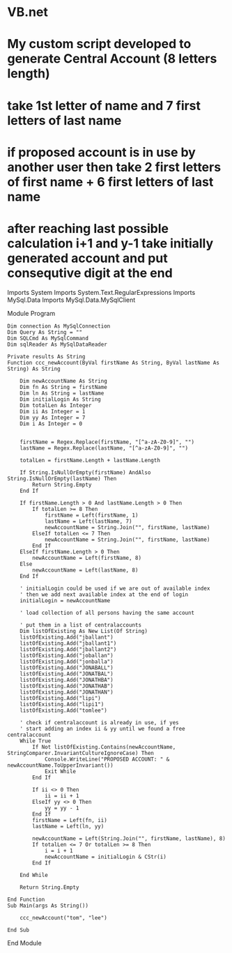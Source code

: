 # VB.net
# My custom script developed to generate Central Account (8 letters length)
# take 1st letter of name and 7 first letters of last name
# if proposed account is in use by another user then take 2 first letters of first name + 6 first letters of last name
# after reaching last possible calculation i+1 and y-1 take initially generated account and put consequtive digit at the end 

Imports System
Imports System.Text.RegularExpressions
Imports MySql.Data
Imports MySql.Data.MySqlClient

Module Program

    Dim connection As MySqlConnection
    Dim Query As String = ""
    Dim SQLCmd As MySqlCommand
    Dim sqlReader As MySqlDataReader

    Private results As String
    Function ccc_newAccount(ByVal firstName As String, ByVal lastName As String) As String

        Dim newAccountName As String
        Dim fn As String = firstName
        Dim ln As String = lastName
        Dim initialLogin As String
        Dim totalLen As Integer
        Dim ii As Integer = 1
        Dim yy As Integer = 7
        Dim i As Integer = 0


        firstName = Regex.Replace(firstName, "[^a-zA-Z0-9]", "")
        lastName = Regex.Replace(lastName, "[^a-zA-Z0-9]", "")

        totalLen = firstName.Length + lastName.Length

        If String.IsNullOrEmpty(firstName) AndAlso String.IsNullOrEmpty(lastName) Then
            Return String.Empty
        End If

        If firstName.Length > 0 And lastName.Length > 0 Then
            If totalLen >= 8 Then
                firstName = Left(firstName, 1)
                lastName = Left(lastName, 7)
                newAccountName = String.Join("", firstName, lastName)
            ElseIf totalLen <= 7 Then
                newAccountName = String.Join("", firstName, lastName)
            End If
        ElseIf firstName.Length > 0 Then
            newAccountName = Left(firstName, 8)
        Else
            newAccountName = Left(lastName, 8)
        End If

        ' initialLogin could be used if we are out of available index 
        ' then we add next available index at the end of login
        initialLogin = newAccountName

        ' load collection of all persons having the same account

        ' put them in a list of centralaccounts
        Dim listOfExisting As New List(Of String)
        listOfExisting.Add("jballant")
        listOfExisting.Add("jballant1")
        listOfExisting.Add("jballant2")
        listOfExisting.Add("joballan")
        listOfExisting.Add("jonballa")
        listOfExisting.Add("JONABALL")
        listOfExisting.Add("JONATBAL")
        listOfExisting.Add("JONATHBA")
        listOfExisting.Add("JONATHAB")
        listOfExisting.Add("JONATHAN")
        listOfExisting.Add("lipi")
        listOfExisting.Add("lipi1")
        listOfExisting.Add("tomlee")

        ' check if centralaccount is already in use, if yes
        ' start adding an index ii & yy until we found a free centralaccount
        While True
            If Not listOfExisting.Contains(newAccountName, StringComparer.InvariantCultureIgnoreCase) Then
                Console.WriteLine("PROPOSED ACCOUNT: " & newAccountName.ToUpperInvariant())
                Exit While
            End If

            If ii <> 0 Then
                ii = ii + 1
            ElseIf yy <> 0 Then
                yy = yy - 1
            End If
            firstName = Left(fn, ii)
            lastName = Left(ln, yy)

            newAccountName = Left(String.Join("", firstName, lastName), 8)
            If totalLen <= 7 Or totalLen >= 8 Then
                i = i + 1
                newAccountName = initialLogin & CStr(i)
            End If

        End While

        Return String.Empty

    End Function
    Sub Main(args As String())

        ccc_newAccount("tom", "lee")

    End Sub
End Module
